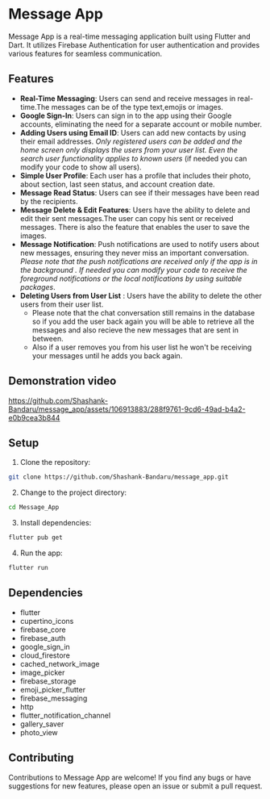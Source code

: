 
# Message App

Message App is a real-time messaging application built using Flutter and Dart. It utilizes Firebase Authentication for user authentication and provides various features for seamless communication.

## Features

- __Real-Time Messaging__: Users can send and receive messages in real-time.The messages can be of the type text,emojis or images.
- __Google Sign-In__: Users can sign in to the app using their Google accounts, eliminating the need for a separate account or mobile number.
- __Adding Users using Email ID__: Users can add new contacts by using their email addresses. _Only registered users can be added and the home screen only displays
  the users from your user list. Even the search user functionality applies to known users_ (if needed you can modify your code to show all users).
- __Simple User Profile__: Each user has a profile that includes their photo, about section, last seen status, and account creation date.
- __Message Read Status__: Users can see if their messages have been read by the recipients.
- __Message Delete & Edit Features__: Users have the ability to delete and edit their sent messages.The user can copy his sent or received messages. There is also
  the feature that enables the user to save the images.
- __Message Notification__: Push notifications are used to notify users about new messages, ensuring they never miss an important conversation.
 _Please note that the push notifications are received only if the app is in the background . If needed you can modify your code to receive the foreground notifications
or the local notifications by using suitable packages_.
- __Deleting Users from User List__ : Users have the ability to delete the other users from their user list.
  - Please note that the chat conversation still remains in the database so if you add the user back again you will be able to retrieve all the messages and also recieve the new messages
    that are sent in between.
  - Also if a user removes you from his user list he won't be receiving your messages until he adds you back again.


## Demonstration video  


https://github.com/Shashank-Bandaru/message_app/assets/106913883/288f9761-9cd6-49ad-b4a2-e0b9cea3b844


   
      
## Setup

1. Clone the repository:

```bash
git clone https://github.com/Shashank-Bandaru/message_app.git
```

2. Change to the project directory:

```bash
cd Message_App
```

3. Install dependencies:

```bash
flutter pub get
```
4. Run the app:

```bash
flutter run
```
## Dependencies

- flutter
- cupertino_icons
- firebase_core
- firebase_auth
- google_sign_in
- cloud_firestore
- cached_network_image
- image_picker
- firebase_storage
- emoji_picker_flutter
- firebase_messaging
- http
- flutter_notification_channel
- gallery_saver
- photo_view
  
## Contributing

Contributions to Message App are welcome! If you find any bugs or have suggestions for new features, please open an issue or submit a pull request.

